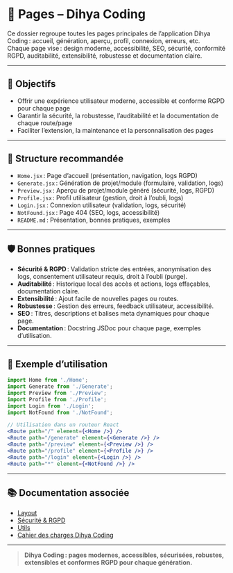 # 📄 Pages – Dihya Coding

Ce dossier regroupe toutes les pages principales de l’application Dihya Coding : accueil, génération, aperçu, profil, connexion, erreurs, etc.  
Chaque page vise : design moderne, accessibilité, SEO, sécurité, conformité RGPD, auditabilité, extensibilité, robustesse et documentation claire.

---

## 🚀 Objectifs

- Offrir une expérience utilisateur moderne, accessible et conforme RGPD pour chaque page
- Garantir la sécurité, la robustesse, l’auditabilité et la documentation de chaque route/page
- Faciliter l’extension, la maintenance et la personnalisation des pages

---

## 📁 Structure recommandée

- `Home.jsx` : Page d’accueil (présentation, navigation, logs RGPD)
- `Generate.jsx` : Génération de projet/module (formulaire, validation, logs)
- `Preview.jsx` : Aperçu de projet/module généré (sécurité, logs, RGPD)
- `Profile.jsx` : Profil utilisateur (gestion, droit à l’oubli, logs)
- `Login.jsx` : Connexion utilisateur (validation, logs, sécurité)
- `NotFound.jsx` : Page 404 (SEO, logs, accessibilité)
- `README.md` : Présentation, bonnes pratiques, exemples

---

## 🛡️ Bonnes pratiques

- **Sécurité & RGPD** : Validation stricte des entrées, anonymisation des logs, consentement utilisateur requis, droit à l’oubli (purge).
- **Auditabilité** : Historique local des accès et actions, logs effaçables, documentation claire.
- **Extensibilité** : Ajout facile de nouvelles pages ou routes.
- **Robustesse** : Gestion des erreurs, feedback utilisateur, accessibilité.
- **SEO** : Titres, descriptions et balises meta dynamiques pour chaque page.
- **Documentation** : Docstring JSDoc pour chaque page, exemples d’utilisation.

---

## 📝 Exemple d’utilisation

```jsx
import Home from './Home';
import Generate from './Generate';
import Preview from './Preview';
import Profile from './Profile';
import Login from './Login';
import NotFound from './NotFound';

// Utilisation dans un routeur React
<Route path="/" element={<Home />} />
<Route path="/generate" element={<Generate />} />
<Route path="/preview" element={<Preview />} />
<Route path="/profile" element={<Profile />} />
<Route path="/login" element={<Login />} />
<Route path="*" element={<NotFound />} />
```

---

## 📚 Documentation associée

- [Layout](../layout/README.md)
- [Sécurité & RGPD](../docs/security.md)
- [Utils](../utils/README.md)
- [Cahier des charges Dihya Coding](../../../docs/user_guide/README.md)

---

> **Dihya Coding : pages modernes, accessibles, sécurisées, robustes, extensibles et conformes RGPD pour chaque génération.**